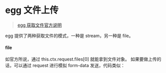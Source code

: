 # egg 文件上传

> [ egg 获取文件官方说明](https://eggjs.org/zh-cn/basics/controller.html#%E8%8E%B7%E5%8F%96%E4%B8%8A%E4%BC%A0%E7%9A%84%E6%96%87%E4%BB%B6)

egg 提供了两种获取文件的模式，一种是 stream，另一种是 file。
#### file
如官方所说，通过 this.ctx.request.files[0] 就能拿到文件对象。
如果要做上传的话，可以通过 request 进行模拟 form-data 发送，代码类似：
```

```